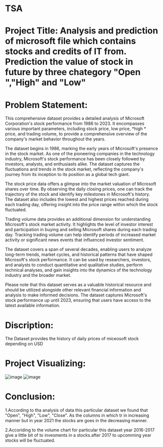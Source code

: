 # TSA
# Project Title: Analysis and prediction of microsoft file which contains stocks and credits of IT from. Prediction the value of stock in future by three chategory "Open ","High" and "Low"
# Problem Statement:
This comprehensive dataset provides a detailed analysis of Microsoft Corporation's stock performance from 1986 to 2023. It encompasses various important parameters, including stock price, low price, *high * price, and trading volume, to provide a comprehensive overview of the company's market behavior throughout the years.

The dataset begins in 1986, marking the early years of Microsoft's presence in the stock market. As one of the pioneering companies in the technology industry, Microsoft's stock performance has been closely followed by investors, analysts, and enthusiasts alike. The dataset captures the fluctuations and trends in the stock market, reflecting the company's journey from its inception to its position as a global tech giant.

The stock price data offers a glimpse into the market valuation of Microsoft shares over time. By observing the daily closing prices, one can track the trajectory of the stock and identify key milestones in Microsoft's history. The dataset also includes the lowest and highest prices reached during each trading day, offering insight into the price range within which the stock fluctuated.

Trading volume data provides an additional dimension for understanding Microsoft's stock market activity. It highlights the level of investor interest and participation in buying and selling Microsoft shares during each trading day. Tracking trading volume can help identify periods of increased market activity or significant news events that influenced investor sentiment.

The dataset covers a span of several decades, enabling users to analyze long-term trends, market cycles, and historical patterns that have shaped Microsoft's stock performance. It can be used by researchers, investors, and analysts to conduct quantitative and qualitative studies, perform technical analyses, and gain insights into the dynamics of the technology industry and the broader market.

Please note that this dataset serves as a valuable historical resource and should be utilized alongside other relevant financial information and analysis to make informed decisions. The dataset captures Microsoft's stock performance up until 2023, ensuring that users have access to the latest available information.

# Discription:
The Dataset provides the history of daily prices of miceosoft stock depending on USD
# Project Visualizing:
![image](https://github.com/PAkanksha008/TSA/assets/143333014/572e0cc6-cab9-492a-aa7e-df2b2266086c)
![image](https://github.com/PAkanksha008/TSA/assets/143333014/77872986-6f20-423c-8711-351ffc2ab90b)
# Conclusion:
1.According to tha analysis of data this particular dataset we found that "Open", "High", "Low", "Close". As the columns in which tr  in increasing manner but in year 2021 the stocks are goes in the decreasing manner.

2.Accoriding to the volume chart for particular this dataset year 2016-2017 give a little bit of to invesments in a stocks.after 2017 to upcomming year stocks will be fluctuated.
